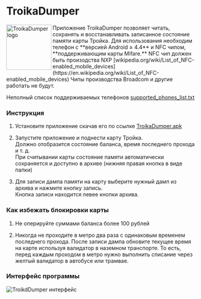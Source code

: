 TroikaDumper
=======
<img src="https://habrastorage.org/getpro/habr/post_images/eb6/453/bad/eb6453bad2e1549fcdc53e73f34bc6ef.png" align="left" width="120" alt="TroikaDumper logo" />
Приложение TroikaDumper позволяет читать, сохранять и восстанавливать записанное состояние памяти карты Тройка.
Для использования необходим телефон с **версией Android ≥ 4.4** и NFC чипом, **поддерживающим карты Mifare.**  
NFC чип должен быть произодства NXP [wikipedia.org/wiki/List_of_NFC-enabled_mobile_devices](https://en.wikipedia.org/wiki/List_of_NFC-enabled_mobile_devices)  
Чипы производства Broadcom и другие работать не будут. 
  
Неполный список поддерживаемых телефонов [supported_phones_list.txt](https://github.com/gshevtsov/TroikaDumper/blob/master/supported_phones_list.txt)

### Инструкция

1. Установите приложение скачав его по ссылке [TroikaDumper.apk](https://github.com/gshevtsov/TroikaDumper/releases/download/0.1/TroikaDumper-0.1.apk)

2. Запустите приложение и поднести карту Тройка.   
Должно отобразится состояние баланса, время последнего прохода и т. д.  
При считывании карты состояние памяти автоматически сохраняется и доступно в архиве (нижняя правая кнопка в виде папки)  

3. Для записи дампа памяти на карту выберите нужный дамп из архива и нажмите кнопку запись.  
Кнопка записи находится левее кнопки архива.

### Как избежать блокировки карты

1. Не оперируйте суммами баланса более 100 рублей

2. Никогда не проходите в метро два раза с одинаковым временем последнего прохода. После записи дампа обновите текущее время на карте используя валидатор в наземном транспорте.
То есть, перед каждым проходом в метро нужно выполнить списание через желтый валидатор в автобусе или трамвае. 


### Интерфейс программы 

![TroikdDumper интерфейс](http://i.imgur.com/GBIf1fW.png)

